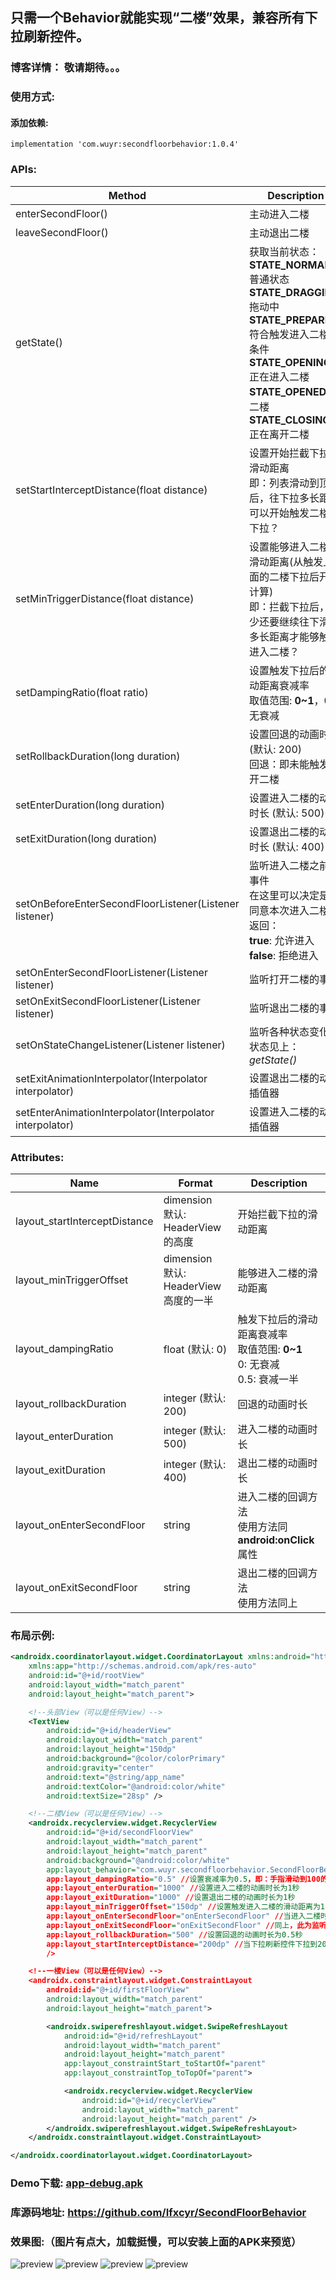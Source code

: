 ##  只需一个Behavior就能实现“二楼”效果，兼容所有下拉刷新控件。
### 博客详情： 敬请期待。。。


### 使用方式:
#### 添加依赖:
```
implementation 'com.wuyr:secondfloorbehavior:1.0.4'
```

### APIs:
|Method|Description|
|---------|-------------|
|enterSecondFloor()|主动进入二楼|
|leaveSecondFloor()|主动退出二楼|
|getState()|获取当前状态：<br/>**STATE_NORMAL**: 普通状态<br/>**STATE_DRAGGING**: 拖动中<br/>**STATE_PREPARED**: 符合触发进入二楼的条件<br/>**STATE_OPENING**: 正在进入二楼<br/>**STATE_OPENED**: 在二楼<br/>**STATE_CLOSING**: 正在离开二楼|
|setStartInterceptDistance(float distance)|设置开始拦截下拉的滑动距离<br/>即：列表滑动到顶后，往下拉多长距离可以开始触发二楼的下拉？|
|setMinTriggerDistance(float distance)|设置能够进入二楼的滑动距离(从触发上面的二楼下拉后开始计算)<br/>即：拦截下拉后，至少还要继续往下滑动多长距离才能够触发进入二楼？|
|setDampingRatio(float ratio)|设置触发下拉后的滑动距离衰减率<br/>取值范围: **0~1**，0: 无衰减|
|setRollbackDuration(long duration)|设置回退的动画时长 (默认: 200)<br/>回退：即未能触发打开二楼|
|setEnterDuration(long duration)|设置进入二楼的动画时长 (默认: 500)|
|setExitDuration(long duration)|设置退出二楼的动画时长 (默认: 400)|
|setOnBeforeEnterSecondFloorListener(Listener listener)|监听进入二楼之前的事件<br/>在这里可以决定是否同意本次进入二楼，返回：<br/>**true**: 允许进入<br/>**false**: 拒绝进入|
|setOnEnterSecondFloorListener(Listener listener)|监听打开二楼的事件|
|setOnExitSecondFloorListener(Listener listener)|监听退出二楼的事件|
|setOnStateChangeListener(Listener listener)|监听各种状态变化，状态见上：*getState()*|
|setExitAnimationInterpolator(Interpolator interpolator)|设置退出二楼的动画插值器|
|setEnterAnimationInterpolator(Interpolator interpolator)|设置进入二楼的动画插值器|

### Attributes:
|Name|Format|Description|
|----|-----|-----------|
|layout_startInterceptDistance|dimension<br/>默认: HeaderView的高度|开始拦截下拉的滑动距离|
|layout_minTriggerOffset|dimension<br/>默认: HeaderView高度的一半|能够进入二楼的滑动距离|
|layout_dampingRatio|float (默认: 0)|触发下拉后的滑动距离衰减率<br/>取值范围: **0~1**<br/>0: 无衰减<br/>0.5: 衰减一半|
|layout_rollbackDuration|integer (默认: 200)|回退的动画时长|
|layout_enterDuration|integer (默认: 500)|进入二楼的动画时长|
|layout_exitDuration|integer (默认: 400)|退出二楼的动画时长|
|layout_onEnterSecondFloor|string|进入二楼的回调方法<br/>使用方法同**android:onClick**属性|
|layout_onExitSecondFloor|string|退出二楼的回调方法<br/>使用方法同上|

### 布局示例:
```xml
<androidx.coordinatorlayout.widget.CoordinatorLayout xmlns:android="http://schemas.android.com/apk/res/android"
    xmlns:app="http://schemas.android.com/apk/res-auto"
    android:id="@+id/rootView"
    android:layout_width="match_parent"
    android:layout_height="match_parent">

    <!--头部View（可以是任何View）-->
    <TextView
        android:id="@+id/headerView"
        android:layout_width="match_parent"
        android:layout_height="150dp"
        android:background="@color/colorPrimary"
        android:gravity="center"
        android:text="@string/app_name"
        android:textColor="@android:color/white"
        android:textSize="28sp" />

    <!--二楼View（可以是任何View）-->
    <androidx.recyclerview.widget.RecyclerView
        android:id="@+id/secondFloorView"
        android:layout_width="match_parent"
        android:layout_height="match_parent"
        android:background="@android:color/white"
        app:layout_behavior="com.wuyr.secondfloorbehavior.SecondFloorBehavior" //设置Behavior
        app:layout_dampingRatio="0.5" //设置衰减率为0.5，即：手指滑动到100的时候，View的偏移量是50
        app:layout_enterDuration="1000" //设置进入二楼的动画时长为1秒
        app:layout_exitDuration="1000" //设置退出二楼的动画时长为1秒
        app:layout_minTriggerOffset="150dp" //设置触发进入二楼的滑动距离为150dp
        app:layout_onEnterSecondFloor="onEnterSecondFloor" //当进入二楼时会回调Activity中的onEnterSecondFloor()方法
        app:layout_onExitSecondFloor="onExitSecondFloor" //同上，此为监听退出二楼
        app:layout_rollbackDuration="500" //设置回退的动画时长为0.5秒
        app:layout_startInterceptDistance="200dp" //当下拉刷新控件下拉到200dp时触发二楼的下拉 
        />

    <!--一楼View（可以是任何View）-->
    <androidx.constraintlayout.widget.ConstraintLayout
        android:id="@+id/firstFloorView"
        android:layout_width="match_parent"
        android:layout_height="match_parent">

        <androidx.swiperefreshlayout.widget.SwipeRefreshLayout
            android:id="@+id/refreshLayout"
            android:layout_width="match_parent"
            android:layout_height="match_parent"
            app:layout_constraintStart_toStartOf="parent"
            app:layout_constraintTop_toTopOf="parent">

            <androidx.recyclerview.widget.RecyclerView
                android:id="@+id/recyclerView"
                android:layout_width="match_parent"
                android:layout_height="match_parent" />
        </androidx.swiperefreshlayout.widget.SwipeRefreshLayout>
    </androidx.constraintlayout.widget.ConstraintLayout>

</androidx.coordinatorlayout.widget.CoordinatorLayout>
```

### Demo下载: [app-debug.apk](https://github.com/wuyr/SecondFloorBehavior/raw/master/app-debug.apk)
### 库源码地址: <https://github.com/Ifxcyr/SecondFloorBehavior>

### 效果图:（图片有点大，加载挺慢，可以安装上面的APK来预览）
![preview](https://github.com/wuyr/SecondFloorBehavior/raw/master/previews/preview1.gif) ![preview](https://github.com/wuyr/SecondFloorBehavior/raw/master/previews/preview2.gif)
![preview](https://github.com/wuyr/SecondFloorBehavior/raw/master/previews/preview3.gif) ![preview](https://github.com/wuyr/SecondFloorBehavior/raw/master/previews/preview4.gif)

